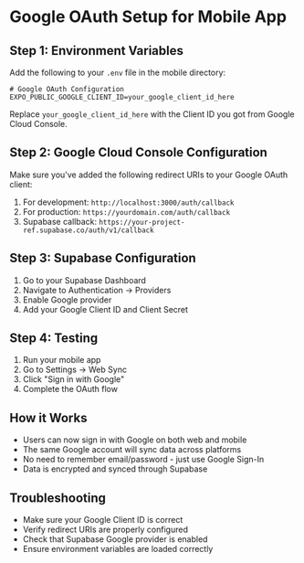 # Google OAuth Setup for Mobile App

## Step 1: Environment Variables

Add the following to your `.env` file in the mobile directory:

```
# Google OAuth Configuration
EXPO_PUBLIC_GOOGLE_CLIENT_ID=your_google_client_id_here
```

Replace `your_google_client_id_here` with the Client ID you got from Google Cloud Console.

## Step 2: Google Cloud Console Configuration

Make sure you've added the following redirect URIs to your Google OAuth client:

1. For development: `http://localhost:3000/auth/callback`
2. For production: `https://yourdomain.com/auth/callback`
3. Supabase callback: `https://your-project-ref.supabase.co/auth/v1/callback`

## Step 3: Supabase Configuration

1. Go to your Supabase Dashboard
2. Navigate to Authentication → Providers
3. Enable Google provider
4. Add your Google Client ID and Client Secret

## Step 4: Testing

1. Run your mobile app
2. Go to Settings → Web Sync
3. Click "Sign in with Google"
4. Complete the OAuth flow

## How it Works

- Users can now sign in with Google on both web and mobile
- The same Google account will sync data across platforms
- No need to remember email/password - just use Google Sign-In
- Data is encrypted and synced through Supabase

## Troubleshooting

- Make sure your Google Client ID is correct
- Verify redirect URIs are properly configured
- Check that Supabase Google provider is enabled
- Ensure environment variables are loaded correctly 